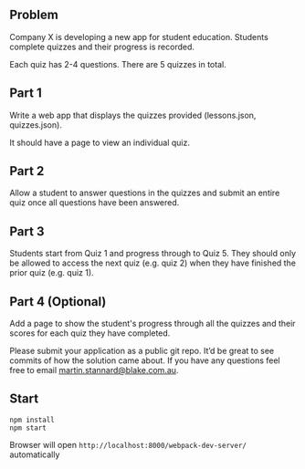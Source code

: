 Problem
-------

Company X is developing a new app for student education. Students complete quizzes and their progress is recorded.

Each quiz has 2-4 questions. There are 5 quizzes in total.


Part 1
------

Write a web app that displays the quizzes provided (lessons.json, quizzes.json).

It should have a page to view an individual quiz.


Part 2
------

Allow a student to answer questions in the quizzes and submit an entire quiz once all questions have been answered.


Part 3
------

Students start from Quiz 1 and progress through to Quiz 5. They should only be allowed to access the next quiz (e.g. quiz 2) when they have finished the prior quiz (e.g. quiz 1).


Part 4 (Optional)
-----------------

Add a page to show the student's progress through all the quizzes and their scores for each quiz they have completed.

Please submit your application as a public git repo. It’d be great to see commits
of how the solution came about. If you have any questions feel free to email
martin.stannard@blake.com.au.


## Start

```
npm install
npm start
```

Browser will open `http://localhost:8000/webpack-dev-server/` automatically

